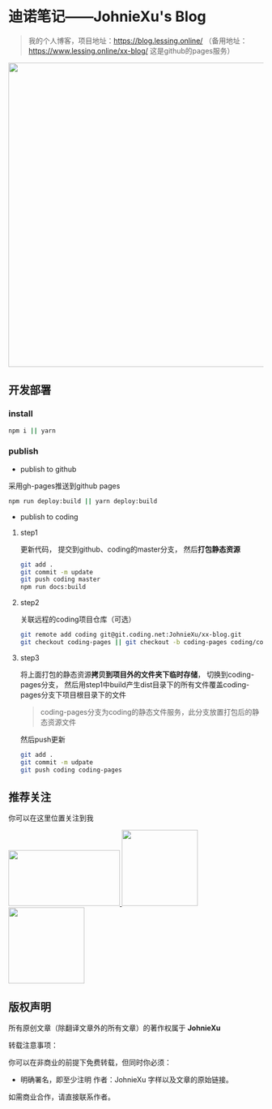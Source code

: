 # 迪诺笔记——JohnieXu's Blog

> 我的个人博客，项目地址：https://blog.lessing.online/ （备用地址：https://www.lessing.online/xx-blog/ 这是github的pages服务）

<p align="center">
  <img src="https://tva1.sinaimg.cn/large/00831rSTly1gcgunux3fyj31gd0u0aek.jpg" width="600" />
</p>

## 开发部署

### install

```bash
npm i || yarn
```

### publish

- publish to github

采用gh-pages推送到github pages

```bash
npm run deploy:build || yarn deploy:build
```

- publish to coding

1. step1

    更新代码， 提交到github、coding的master分支， 然后**打包静态资源**

    ```bash
    git add .
    git commit -m update
    git push coding master
    npm run docs:build
    ```

2. step2

    关联远程的coding项目仓库（可选）

    ```bash
    git remote add coding git@git.coding.net:JohnieXu/xx-blog.git
    git checkout coding-pages || git checkout -b coding-pages coding/coding-pages
    ```

3. step3

    将上面打包的静态资源**拷贝到项目外的文件夹下临时存储**， 切换到coding-pages分支， 然后用step1中build产生dist目录下的所有文件覆盖coding-pages分支下项目根目录下的文件

    > coding-pages分支为coding的静态文件服务，此分支放置打包后的静态资源文件

    然后push更新

    ```bash
    git add .
    git commit -m udpate
    git push coding coding-pages
    ```

## 推荐关注
你可以在这里位置关注到我

<a href="https://juejin.im/user/59eb44426fb9a045000230b8" >
  <img src="https://tva1.sinaimg.cn/large/00831rSTly1gcguelpq3xj3062032t8j.jpg"  width="220px" height="110px" /> 
</a>

<a href="https://segmentfault.com/u/johniexu" class="item" >
  <img src="https://tva1.sinaimg.cn/large/00831rSTly1gcgufm82a6j309q09qjr8.jpg" width="150px" height="150px" />
</a>

<a href="https://mp.weixin.qq.com/s/weo4Kvs8L4aLVM8fWqo5jQ" class="item" >
  <img src="https://tva1.sinaimg.cn/large/00831rSTgy1gcgutpiwiaj30sq0783yo.jpg" width="150px" height="150px" />
</a>


## 版权声明

所有原创文章（除翻译文章外的所有文章）的著作权属于 **JohnieXu**

转载注意事项：

你可以在非商业的前提下免费转载，但同时你必须：

- 明确署名，即至少注明 作者：JohnieXu 字样以及文章的原始链接。

如需商业合作，请直接联系作者。